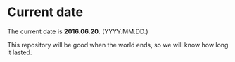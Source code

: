 # Current date

The current date is **2016.06.20.** (YYYY.MM.DD.)

This repository will be good when the world ends, so we will know how long it lasted.